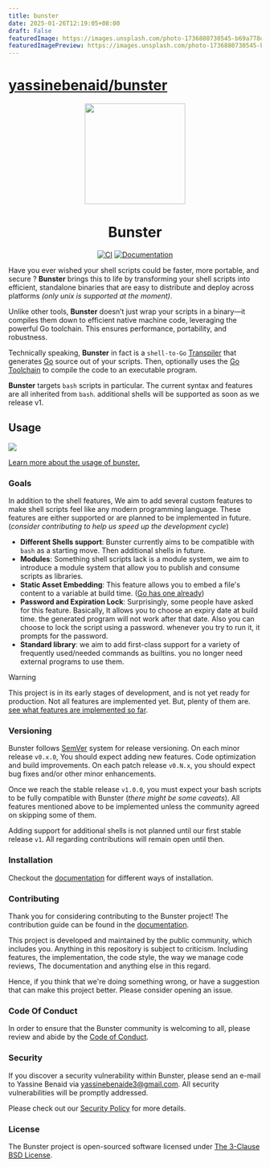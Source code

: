 ```yaml
---
title: bunster
date: 2025-01-26T12:19:05+08:00
draft: False
featuredImage: https://images.unsplash.com/photo-1736880730545-b69a778d8bfe?ixid=M3w0NjAwMjJ8MHwxfHJhbmRvbXx8fHx8fHx8fDE3Mzc4NjUwNzh8&ixlib=rb-4.0.3
featuredImagePreview: https://images.unsplash.com/photo-1736880730545-b69a778d8bfe?ixid=M3w0NjAwMjJ8MHwxfHJhbmRvbXx8fHx8fHx8fDE3Mzc4NjUwNzh8&ixlib=rb-4.0.3
---
```


# [yassinebenaid/bunster](https://github.com/yassinebenaid/bunster)

<div align="center">
    <img width="200" src="./docs/public/logo.png"/>

# Bunster

</div>

<div align="center">

[![CI](https://github.com/yassinebenaid/bunster/actions/workflows/ci.yml/badge.svg)](https://github.com/yassinebenaid/bunster/actions/workflows/ci.yml)
[![Documentation](https://img.shields.io/badge/Documentation-e57884?logo=BookStack&logoColor=9c2e5c)](https://bunster.netlify.app)

</div>

Have you ever wished your shell scripts could be faster, more portable, and secure ? **Bunster** brings this to life by transforming your shell scripts into efficient, standalone binaries that are easy to distribute and deploy across platforms _(only unix is supported at the moment)_.

Unlike other tools, **Bunster** doesn’t just wrap your scripts in a binary—it compiles them down to efficient native machine code, leveraging the powerful Go toolchain. This ensures performance, portability, and robustness.

Technically speaking, **Bunster** in fact is a `shell-to-Go` [Transpiler](https://en.wikipedia.org/wiki/Source-to-source_compiler) that generates [Go](https://go.dev) source out of your scripts. Then, optionally uses the [Go Toolchain](https://go.dev/dl) to compile the code to an executable program.

**Bunster** targets `bash` scripts in particular. The current syntax and features are all inherited from `bash`. additional shells will be supported as soon as we release v1.

## Usage

 <img src="./docs/public/bunster.gif"/>

[Learn more about the usage of bunster.](https://bunster.netlify.app)

### Goals

In addition to the shell features, We aim to add several custom features to make shell scripts feel like any modern programming language. These features are either supported or are planned to be implemented in future. (_consider contributing to help us speed up the development cycle_)

- **Different Shells support**: Bunster currently aims to be compatible with `bash` as a starting move. Then additional shells in future.
- **Modules**: Something shell scripts lack is a module system, we aim to introduce a module system that allow you to publish and consume scripts as libraries.
- **Static Asset Embedding**: This feature allows you to embed a file's content to a variable at build time. ([Go has one already](https://pkg.go.dev/embed))
- **Password and Expiration Lock**: Surprisingly, some people have asked for this feature. Basically, It allows you to choose an expiry date at build time. the generated program will not work after that date. Also you can choose to lock the script using a password. whenever you try to run it, it prompts for the password.
- **Standard library**: we aim to add first-class support for a variety of frequently used/needed commands as builtins. you no longer need external programs to use them.

> [!WARNING]
> This project is in its early stages of development, and is not yet ready for production. Not all features are implemented yet. But, plenty of them are. [see what features are implemented so far](https://bunster.netlify.app/supported-features.html).

### Versioning

Bunster follows [SemVer](https://semver.org/) system for release versioning. On each minor release `v0.x.0`, You should expect adding new features. Code optimization and build improvements. On each patch release `v0.N.x`, you should expect bug fixes and/or other minor enhancements.

Once we reach the stable release `v1.0.0`, you must expect your bash scripts to be fully compatible with Bunster (_there might be some caveats_). All features mentioned above to be implemented unless the community agreed on skipping some of them.

Adding support for additional shells is not planned until our first stable release `v1`. All regarding contributions will remain open until then.

### Installation

Checkout the [documentation](https://bunster.netlify.app/installation) for different ways of installation.

### Contributing

Thank you for considering contributing to the Bunster project! The contribution guide can be found in the [documentation](https://bunster.netlify.app/contributing).

This project is developed and maintained by the public community, which includes you. Anything in this repository is subject to criticism. Including features, the implementation, the code style, the way we manage code reviews, The documentation and anything else in this regard.

Hence, if you think that we're doing something wrong, or have a suggestion that can make this project better. Please consider opening an issue.

### Code Of Conduct

In order to ensure that the Bunster community is welcoming to all, please review and abide by the [Code of Conduct](https://github.com/yassinebenaid/bunster/tree/master/CODE_OF_CONDUCT.md).

### Security

If you discover a security vulnerability within Bunster, please send an e-mail to Yassine Benaid via yassinebenaide3@gmail.com. All security vulnerabilities will be promptly addressed.

Please check out our [Security Policy](https://github.com/yassinebenaid/bunster/tree/master/SECURITY.md) for more details.

### License

The Bunster project is open-sourced software licensed under [The 3-Clause BSD License](https://opensource.org/license/bsd-3-clause).
